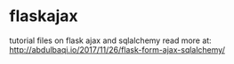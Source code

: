 # flaskajax
tutorial files on flask ajax and sqlalchemy
read more at:
http://abdulbaqi.io/2017/11/26/flask-form-ajax-sqlalchemy/ 
